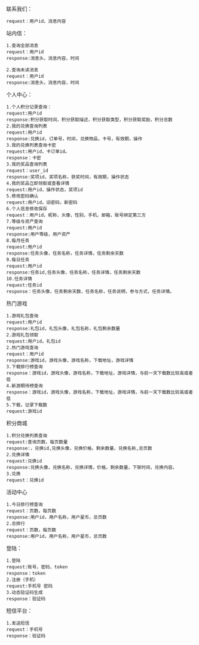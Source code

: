 联系我们：

    request：用户id，消息内容
    
站内信：

    1.查询全部消息
    request：用户id
    response:消息头，消息内容，时间
    
    2.查询未读消息
    request：用户id
    response:消息头，消息内容，时间

个人中心：

    1.个人积分记录查询：
    request:用户id
    response:积分获取时间，积分获取描述，积分获取类型，积分获取奖励，积分总数
    2.我的兑换查询列表
    request:用户id
    response:兑换id，订单号，时间，兑换物品，卡号，有效期，操作
    3.我的兑换列表查询卡密
    request:用户id，卡订单id。
    response：卡密
    3.我的奖品查询列表
    request：user_id
    response:奖项id，奖项名称，获奖时间，有效期，操作状态
    4.我的奖品立即领取或查看详情
    request:用户id，操作状态，奖项id
    5.修改密码确认
    request:用户id，旧密码，新密码
    6.个人信息修改保存
    request：用户id，昵称，头像，性别，手机，邮箱，账号绑定第三方
    7.等级与资产查询
    request:用户id
    response:用户等级，用户资产
    8.每月任务
    request:用户id
    response:任务头像，任务名称，任务详情，任务剩余天数
    9.每日任务
    request:用户id
    response:任务id,任务头像，任务名称，任务详情，任务剩余天数
    10.任务详情
    request:任务id
    response：任务头像，任务剩余天数，任务名称，任务说明，参与方式，任务详情。
    
热门游戏

    1.游戏礼包查询
    request:用户id
    response:礼包id，礼包头像，礼包名称，礼包剩余数量
    2.游戏礼包领取
    request:用户id，礼包id
    2.热门游戏查询
    request：用户id
    response:游戏id，游戏头像，游戏名称，下载地址，游戏详情
    3.下载排行榜查询
    response：游戏id，游戏头像，游戏名称，下载地址，游戏详情，与前一天下载数比较高或者低
    4.新游期待榜查询
    response：游戏id，游戏头像，游戏名称，下载地址，游戏详情，与前一天下载数比较高或者低
    5.下载，记录下载数
    request:游戏id

积分商城

    1.积分兑换列表查询
    request:查询页数，每页数量
    response:，兑换id,兑换头像，兑换价格，剩余数量，兑换名称,总页数
    2.兑换详情
    request:兑换id
    response:兑换头像，兑换名称，兑换详情，价格，剩余数量，下架时间，兑换内容。
    3.兑换
    request：兑换id
    
活动中心

    1.今日排行榜查询
    request：页数，每页数
    response:用户id，用户名称，用户星币，总页数
    2.总排行
    request：页数，每页数
    response:用户id，用户名称，用户星币，总页数
    
登陆：

    1.登陆
    request:账号，密码，token
    response：token
    2.注册（手机）
    request:手机号 密码
    3.动态验证码生成
    response：验证码
    
短信平台：

    1.发送短信
    request：手机号
    response：验证码
    